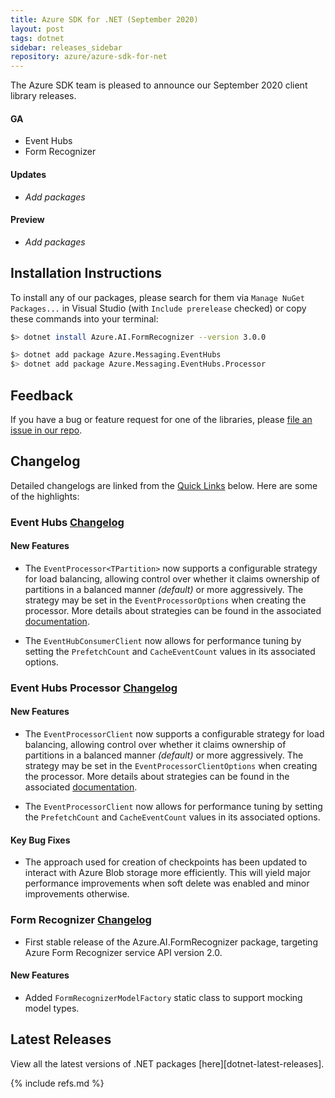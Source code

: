 ```yaml
---
title: Azure SDK for .NET (September 2020)
layout: post
tags: dotnet
sidebar: releases_sidebar
repository: azure/azure-sdk-for-net
---
```


The Azure SDK team is pleased to announce our September 2020 client library releases.

#### GA

- Event Hubs
- Form Recognizer

#### Updates

- _Add packages_

#### Preview

- _Add packages_

## Installation Instructions

To install any of our packages, please search for them via `Manage NuGet Packages...` in Visual Studio (with `Include prerelease` checked) or copy these commands into your terminal:

```bash
$> dotnet install Azure.AI.FormRecognizer --version 3.0.0

$> dotnet add package Azure.Messaging.EventHubs
$> dotnet add package Azure.Messaging.EventHubs.Processor
```

## Feedback

If you have a bug or feature request for one of the libraries, please [file an issue in our repo](https://github.com/Azure/azure-sdk-for-net/issues/new/choose).

## Changelog

Detailed changelogs are linked from the [Quick Links](#quick-links) below. Here are some of the highlights:

### Event Hubs [Changelog](https://github.com/Azure/azure-sdk-for-net/blob/master/sdk/eventhub/Azure.Messaging.EventHubs/CHANGELOG.md)

#### New Features

- The `EventProcessor<TPartition>` now supports a configurable strategy for load balancing, allowing control over whether it claims ownership of partitions in a balanced manner _(default)_ or more aggressively.  The strategy may be set in the `EventProcessorOptions` when creating the processor.  More details about strategies can be found in the associated [documentation](https://docs.microsoft.com/dotnet/api/azure.messaging.eventhubs.processor.loadbalancingstrategy?view=azure-dotnet).

- The `EventHubConsumerClient` now allows for performance tuning by setting the `PrefetchCount` and `CacheEventCount` values in its associated options.

### Event Hubs Processor [Changelog](https://github.com/Azure/azure-sdk-for-net/blob/master/sdk/eventhub/Azure.Messaging.EventHubs.Processor/CHANGELOG.md)

#### New Features

- The `EventProcessorClient` now supports a configurable strategy for load balancing, allowing control over whether it claims ownership of partitions in a balanced manner _(default)_ or more aggressively.  The strategy may be set in the `EventProcessorClientOptions` when creating the processor.  More details about strategies can be found in the associated [documentation](https://docs.microsoft.com/dotnet/api/azure.messaging.eventhubs.processor.loadbalancingstrategy?view=azure-dotnet).

- The `EventProcessorClient` now allows for performance tuning by setting the `PrefetchCount` and `CacheEventCount` values in its associated options.

#### Key Bug Fixes

- The approach used for creation of checkpoints has been updated to interact with Azure Blob storage more efficiently.  This will yield major performance improvements when soft delete was enabled and minor improvements otherwise.

### Form Recognizer [Changelog](https://github.com/Azure/azure-sdk-for-net/blob/master/sdk/formrecognizer/Azure.AI.FormRecognizer/CHANGELOG.md#300-2020-08-20)

- First stable release of the Azure.AI.FormRecognizer package, targeting Azure Form Recognizer service API version 2.0.

#### New Features

- Added `FormRecognizerModelFactory` static class to support mocking model types.

## Latest Releases

View all the latest versions of .NET packages [here][dotnet-latest-releases].

{% include refs.md %}
